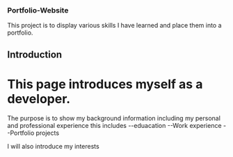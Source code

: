 ### Portfolio-Website

This project is to display various skills I have learned and place them into a portfolio.


## Introduction

# This page introduces myself as a developer.
The purpose is to show my background information including my personal and professional experience this includes
--eduacation 
--Work experience
--Portfolio projects

I will also introduce my interests 
